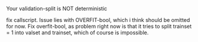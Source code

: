 Your validation-split is NOT deterministic


fix callscript. Issue lies with OVERFIT-bool, which i think should be omitted for now.
Fix overfit-bool, as problem right now is that it tries to split trainset = 1 into valset and trainset, which of course is impossible. 